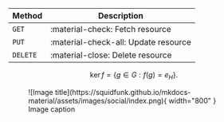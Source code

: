| Method      | Description                          |
| ----------- | ------------------------------------ |
| `GET`       | :material-check:     Fetch resource  |
| `PUT`       | :material-check-all: Update resource |
| `DELETE`    | :material-close:     Delete resource |

$$
\operatorname{ker} f=\{g\in G:f(g)=e_{H}\}{\mbox{.}}
$$

<figure markdown="span">
  ![Image title](https://squidfunk.github.io/mkdocs-material/assets/images/social/index.png){ width="800" }
  <figcaption>Image caption</figcaption>
</figure>